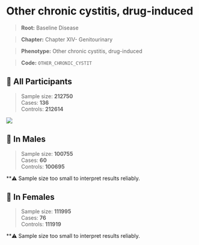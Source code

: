 # Other chronic cystitis, drug-induced

> **Root:** Baseline Disease  

> **Chapter:** Chapter XIV- Genitourinary  

> **Phenotype:** Other chronic cystitis, drug-induced  

> **Code:** `OTHER_CHRONIC_CYSTIT`

## 🧪 All Participants  
> Sample size: **212750**  
> Cases: **136**  
> Controls: **212614**
<img src="/Disease/Figures/ALL/Baseline/OTHER_CHRONIC_CYSTIT.png"/>
<CsvTable src="/public/Disease/Data/ALL/Baseline/LG_OTHER_CHRONIC_CYSTIT.csv" label="🔍 View full results" />

## 👨 In Males  
> Sample size: **100755**  
> Cases: **60**  
> Controls: **100695**

**⚠️ Sample size too small to interpret results reliably.

## 👩 In Females  
> Sample size: **111995**  
> Cases: **76**  
> Controls: **111919**

**⚠️ Sample size too small to interpret results reliably.
